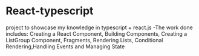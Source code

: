 # React-typescript
project to showcase my knowledge in typescript + react.js
-The  work done includes: Creating a React Component, Building Components, Creating a ListGroup Component, Fragments, Rendering Lists, Conditional Rendering,Handling Events and Managing State
